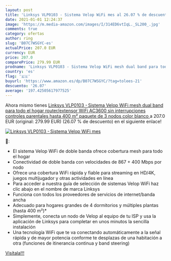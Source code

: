 ```yaml
---
layout: post
title: 'Linksys VLP0103 - Sistema Velop WiFi mes al 26.07 % de descuento'
date: 2021-01-01 12:24:37
image: 'https://m.media-amazon.com/images/I/314ED6vtIqL._SL200_.jpg'
comments: true
category: ofertas
author: ring
slug: 'B07C7WSGYC-es'
actualPrice: 207.0 EUR
currency: EUR
price: 207.0
comparePrice: 279.99 EUR
prodname: 'Linksys VLP0103 - Sistema Velop WiFi mesh dual band para todo el hogar  router/extensor WiFi AC3600  sin interrupciones  controles parentales  hasta 400 m²  paquete de 3 nodos  color blanco '
country: 'es'
flag: '🇪🇸'
buyurl: 'https://www.amazon.es/dp/B07C7WSGYC/?tag=tolees-21'
descuento: '26.07'
average: '197.42505617977525'
---
```


Ahora mismo tienes [Linksys VLP0103 - Sistema Velop WiFi mesh dual band para todo el hogar  router/extensor WiFi AC3600  sin interrupciones  controles parentales  hasta 400 m²  paquete de 3 nodos  color blanco ](https://www.amazon.es/dp/B07C7WSGYC/?tag=tolees-21) a 207.0 EUR (original: 279.99 EUR) (26.07 %  de descuento) en el siguiente enlace!

[![Linksys VLP0103 - Sistema Velop WiFi mes](https://m.media-amazon.com/images/I/314ED6vtIqL._SL200_.jpg)](https://www.amazon.es/dp/B07C7WSGYC/?tag=tolees-21)

🔎:

- El sistema Velop WiFi de doble banda ofrece cobertura mesh para todo el hogar
- Conectividad de doble banda con velocidades de 867 + 400 Mbps por nodo
- Ofrece una cobertura WiFi rápida y fiable para streaming en HD/4K, juegos multijugador y otras actividades en línea
- Para acceder a nuestra guía de selección de sistemas Velop WiFi haz clic abajo en el nombre de marca Linksys
- Funciona con todos los proveedores de servicios de internet/banda ancha
- Adecuado para hogares grandes de 4 dormitorios y múltiples plantas (hasta 400 m²)*
- Simplemente, conecta un nodo de Velop al equipo de tu ISP y usa la aplicación de Linksys para completar en unos minutos la sencilla instalación
- Una tecnología WiFi que te va conectando automáticamente a la señal rápida y de mayor potencia conforme te desplazas de una habitación a otra (funciones de itinerancia continua y band steering)

[Visítala!!!](https://www.amazon.es/dp/B07C7WSGYC/?tag=tolees-21)
